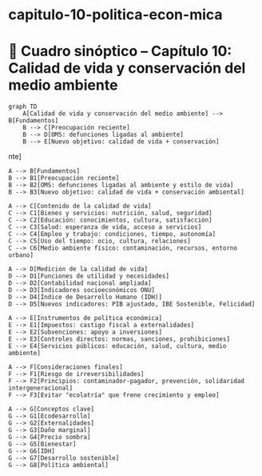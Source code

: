 # capitulo-10-politica-econ-mica

# 🌿 Cuadro sinóptico – Capítulo 10: Calidad de vida y conservación del medio ambiente

```mermaid
graph TD
    A[Calidad de vida y conservación del medio ambiente] --> B[Fundamentos]
    B --> C[Preocupación reciente]
    B --> D[OMS: defunciones ligadas al ambiente]
    B --> E[Nuevo objetivo: calidad de vida + conservación]
```

nte] 

    A --> B[Fundamentos]
    B --> B1[Preocupación reciente]
    B --> B2[OMS: defunciones ligadas al ambiente y estilo de vida]
    B --> B3[Nuevo objetivo: calidad de vida + conservación ambiental]

    A --> C[Contenido de la calidad de vida]
    C --> C1[Bienes y servicios: nutrición, salud, seguridad]
    C --> C2[Educación: conocimientos, cultura, satisfacción]
    C --> C3[Salud: esperanza de vida, acceso a servicios]
    C --> C4[Empleo y trabajo: condiciones, tiempo, autonomía]
    C --> C5[Uso del tiempo: ocio, cultura, relaciones]
    C --> C6[Medio ambiente físico: contaminación, recursos, entorno urbano]

    A --> D[Medición de la calidad de vida]
    D --> D1[Funciones de utilidad y necesidades]
    D --> D2[Contabilidad nacional ampliada]
    D --> D3[Indicadores socioeconómicos ONU]
    D --> D4[Índice de Desarrollo Humano (IDH)]
    D --> D5[Nuevos indicadores: PIB ajustado, IBE Sostenible, Felicidad]

    A --> E[Instrumentos de política económica]
    E --> E1[Impuestos: castigo fiscal a externalidades]
    E --> E2[Subvenciones: apoyo a inversiones]
    E --> E3[Controles directos: normas, sanciones, prohibiciones]
    E --> E4[Servicios públicos: educación, salud, cultura, medio ambiente]

    A --> F[Consideraciones finales]
    F --> F1[Riesgo de irreversibilidades]
    F --> F2[Principios: contaminador-pagador, prevención, solidaridad intergeneracional]
    F --> F3[Evitar "ecolatría" que frene crecimiento y empleo]

    A --> G[Conceptos clave]
    G --> G1[Ecodesarrollo]
    G --> G2[Externalidades]
    G --> G3[Daño marginal]
    G --> G4[Precio sombra]
    G --> G5[Bienestar]
    G --> G6[IDH]
    G --> G7[Desarrollo sostenible]
    G --> G8[Política ambiental]
